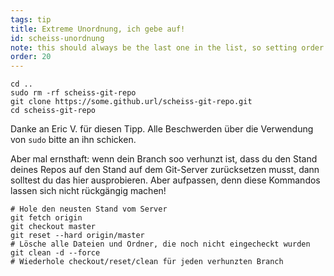 ```yaml
---
tags: tip
title: Extreme Unordnung, ich gebe auf!
id: scheiss-unordnung
note: this should always be the last one in the list, so setting order to 20 so I don't have to re-name/re-order it
order: 20
---
```


```git
cd ..
sudo rm -rf scheiss-git-repo
git clone https://some.github.url/scheiss-git-repo.git
cd scheiss-git-repo
```

Danke an Eric V. für diesen Tipp. Alle Beschwerden über die Verwendung von `sudo` bitte an ihn schicken.

Aber mal ernsthaft: wenn dein Branch soo verhunzt ist, dass du den Stand deines Repos auf den Stand auf dem Git-Server zurücksetzen musst, dann solltest du das hier ausprobieren. Aber aufpassen, denn diese Kommandos lassen sich nicht rückgängig machen!


```git
# Hole den neusten Stand vom Server
git fetch origin
git checkout master
git reset --hard origin/master
# Lösche alle Dateien und Ordner, die noch nicht eingecheckt wurden
git clean -d --force
# Wiederhole checkout/reset/clean für jeden verhunzten Branch
```